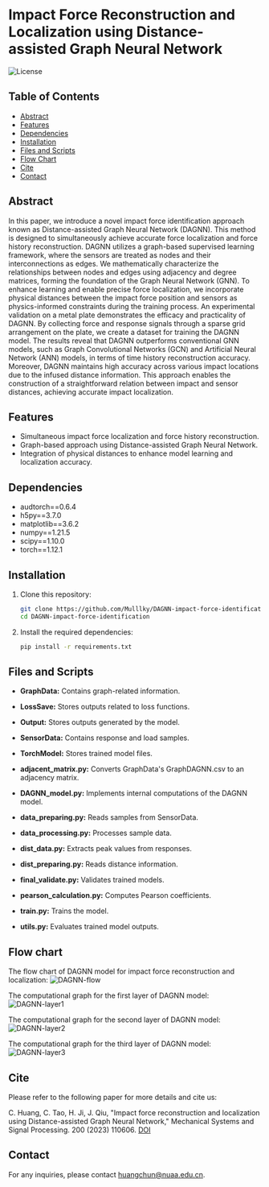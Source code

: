 # Impact Force Reconstruction and Localization using Distance-assisted Graph Neural Network

![License](https://img.shields.io/badge/License-Apache%202.0-blue.svg)

## Table of Contents

- [Abstract](#abstract)
- [Features](#features)
- [Dependencies](#dependencies)
- [Installation](#installation)
- [Files and Scripts](#files-and-scripts)
- [Flow Chart](#flow-chart)
- [Cite](#cite)
- [Contact](#contact)

## Abstract

In this paper, we introduce a novel impact force identification approach known as Distance-assisted Graph Neural Network (DAGNN). This method is designed to simultaneously achieve accurate force localization and force history reconstruction. DAGNN utilizes a graph-based supervised learning framework, where the sensors are treated as nodes and their interconnections as edges. We mathematically characterize the relationships between nodes and edges using adjacency and degree matrices, forming the foundation of the Graph Neural Network (GNN). To enhance learning and enable precise force localization, we incorporate physical distances between the impact force position and sensors as physics-informed constraints during the training process. An experimental validation on a metal plate demonstrates the efficacy and practicality of DAGNN. By collecting force and response signals through a sparse grid arrangement on the plate, we create a dataset for training the DAGNN model. The results reveal that DAGNN outperforms conventional GNN models, such as Graph Convolutional Networks (GCN) and Artificial Neural Network (ANN) models, in terms of time history reconstruction accuracy. Moreover, DAGNN maintains high accuracy across various impact locations due to the infused distance information. This approach enables the construction of a straightforward relation between impact and sensor distances, achieving accurate impact localization.

## Features
- Simultaneous impact force localization and force history reconstruction.
- Graph-based approach using Distance-assisted Graph Neural Network.
- Integration of physical distances to enhance model learning and localization accuracy.

## Dependencies

- audtorch==0.6.4
- h5py==3.7.0
- matplotlib==3.6.2
- numpy==1.21.5
- scipy==1.10.0
- torch==1.12.1

## Installation

1. Clone this repository:

    ```bash
    git clone https://github.com/Mulllky/DAGNN-impact-force-identification.git
    cd DAGNN-impact-force-identification
    ```

2. Install the required dependencies:

    ```bash
    pip install -r requirements.txt
    ```

## Files and Scripts

- **GraphData:** Contains graph-related information.
- **LossSave:** Stores outputs related to loss functions.
- **Output:** Stores outputs generated by the model.
- **SensorData:** Contains response and load samples.
- **TorchModel:** Stores trained model files.

- **adjacent_matrix.py:** Converts GraphData's GraphDAGNN.csv to an adjacency matrix.
- **DAGNN_model.py:** Implements internal computations of the DAGNN model.
- **data_preparing.py:** Reads samples from SensorData.
- **data_processing.py:** Processes sample data.
- **dist_data.py:** Extracts peak values from responses.
- **dist_preparing.py:** Reads distance information.
- **final_validate.py:** Validates trained models.
- **pearson_calculation.py:** Computes Pearson coefficients.
- **train.py:** Trains the model.
- **utils.py:** Evaluates trained model outputs.

## Flow chart

The flow chart of DAGNN model for impact force reconstruction and localization:
![DAGNN-flow](sec-methond-flow.png)

The computational graph for the first layer of DAGNN model:
![DAGNN-layer1](sec-methond-DAGNN-GE.png)

The computational graph for the second layer of DAGNN model:
![DAGNN-layer2](sec-methond-DAGNN-II.png)

The computational graph for the third layer of DAGNN model:
![DAGNN-layer3](sec-methond-DAGNN-DF.png)

## Cite
Please refer to the following paper for more details and cite us:

C. Huang, C. Tao, H. Ji, J. Qiu, "Impact force reconstruction and localization using Distance-assisted Graph Neural Network," Mechanical Systems and Signal Processing. 200 (2023) 110606. [DOI](https://doi.org/10.1016/j.ymssp.2023.110606)

## Contact

For any inquiries, please contact [huangchun@nuaa.edu.cn](mailto:huangchun@nuaa.edu.cn).


